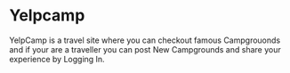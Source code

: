 # Yelpcamp

YelpCamp is a travel site where you can checkout famous Campgrouonds and if your are a traveller you can post New Campgrounds and share your experience by Logging In.

